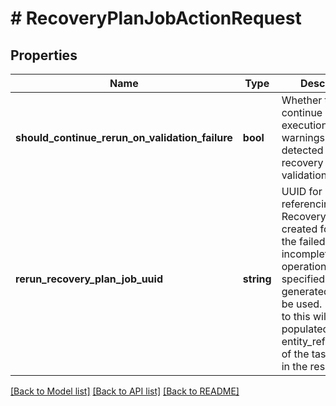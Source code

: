 # # RecoveryPlanJobActionRequest

## Properties

Name | Type | Description | Notes
------------ | ------------- | ------------- | -------------
**should_continue_rerun_on_validation_failure** | **bool** | Whether to continue rerun execution if warnings are detected during recovery validations. | [optional] [default to false]
**rerun_recovery_plan_job_uuid** | **string** | UUID for referencing the new Recovery Plan Job created for running the failed and incomplete operations. If not specified system generated one will be used. Reference to this will also be populated in entity_reference_list of the task returned in the response. | [optional]

[[Back to Model list]](../../README.md#models) [[Back to API list]](../../README.md#endpoints) [[Back to README]](../../README.md)
